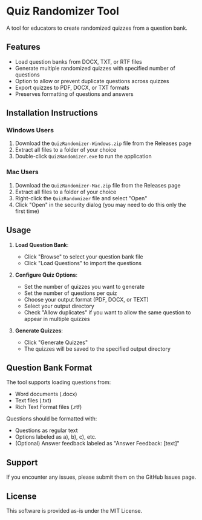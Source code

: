 # Quiz Randomizer Tool

A tool for educators to create randomized quizzes from a question bank.

## Features

- Load question banks from DOCX, TXT, or RTF files
- Generate multiple randomized quizzes with specified number of questions
- Option to allow or prevent duplicate questions across quizzes
- Export quizzes to PDF, DOCX, or TXT formats
- Preserves formatting of questions and answers

## Installation Instructions

### Windows Users
1. Download the `QuizRandomizer-Windows.zip` file from the Releases page
2. Extract all files to a folder of your choice
3. Double-click `QuizRandomizer.exe` to run the application

### Mac Users
1. Download the `QuizRandomizer-Mac.zip` file from the Releases page
2. Extract all files to a folder of your choice
3. Right-click the `QuizRandomizer` file and select "Open"
4. Click "Open" in the security dialog (you may need to do this only the first time)

## Usage

1. **Load Question Bank**:
   - Click "Browse" to select your question bank file
   - Click "Load Questions" to import the questions

2. **Configure Quiz Options**:
   - Set the number of quizzes you want to generate
   - Set the number of questions per quiz
   - Choose your output format (PDF, DOCX, or TEXT)
   - Select your output directory
   - Check "Allow duplicates" if you want to allow the same question to appear in multiple quizzes

3. **Generate Quizzes**:
   - Click "Generate Quizzes"
   - The quizzes will be saved to the specified output directory

## Question Bank Format

The tool supports loading questions from:
- Word documents (.docx)
- Text files (.txt)
- Rich Text Format files (.rtf)

Questions should be formatted with:
- Questions as regular text
- Options labeled as a), b), c), etc.
- (Optional) Answer feedback labeled as "Answer Feedback: [text]"

## Support

If you encounter any issues, please submit them on the GitHub Issues page.

## License

This software is provided as-is under the MIT License. 